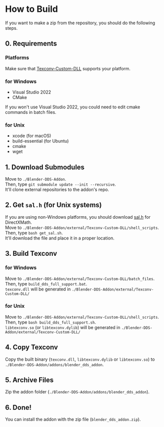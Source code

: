 # How to Build

If you want to make a zip from the repository, you should do the following steps.

## 0. Requirements

### Platforms

Make sure that [Texconv-Custom-DLL](https://github.com/matyalatte/Texconv-Custom-DLL#platform) supports your platform.  

### for Windows

- Visual Studio 2022
- CMake

If you won't use Visual Studio 2022, you could need to edit cmake commands in batch files.

### for Unix

- xcode (for macOS)
- build-essential (for Ubuntu)
- cmake
- wget

## 1. Download Submodules

Move to `./Blender-DDS-Addon`.  
Then, type `git submodule update --init --recursive`.  
It'll clone external repositories to the addon's repo.

## 2. Get `sal.h` (for Unix systems)

If you are using non-Windows platforms, you should download [sal.h](https://github.com/dotnet/corert/blob/master/src/Native/inc/unix/sal.h)
for DirectXMath.  
Move to `./Blender-DDS-Addon/external/Texconv-Custom-DLL/shell_scripts`.  
Then, type `bash get_sal.sh`.  
It'll download the file and place it in a proper location.  

## 3. Build Texconv

### for Windows

Move to `./Blender-DDS-Addon/external/Texconv-Custom-DLL/batch_files`.  
Then, type `build_dds_full_support.bat`.  
`texconv.dll` will be generated in `./Blender-DDS-Addon/external/Texconv-Custom-DLL/`  

### for Unix

Move to `./Blender-DDS-Addon/external/Texconv-Custom-DLL/shell_scripts`.  
Then, type `bash build_dds_full_support.sh`.  
`libtexconv.so` (or `libtexconv.dylib`) will be generated in `./Blender-DDS-Addon/external/Texconv-Custom-DLL/`  

## 4. Copy Texconv

Copy the built binary (`texconv.dll`, `libtexconv.dylib` or `libtexconv.so`) to `./Blender-DDS-Addon/addons/blender_dds_addon`.  

## 5. Archive Files

Zip the addon folder (`./Blender-DDS-Addon/addons/blender_dds_addon`).  

## 6. Done!

You can install the addon with the zip file (`blender_dds_addon.zip`).  
